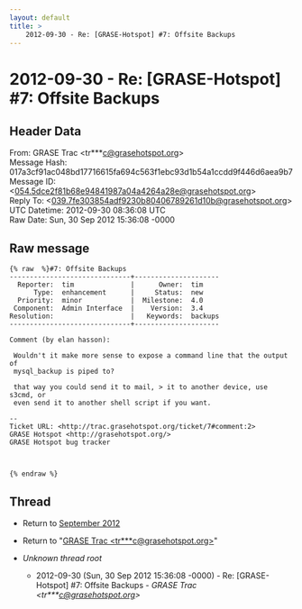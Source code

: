 ```yaml
---
layout: default
title: >
    2012-09-30 - Re: [GRASE-Hotspot] #7: Offsite Backups
---
```


# 2012-09-30 - Re: [GRASE-Hotspot] #7: Offsite Backups

## Header Data

From: GRASE Trac \<tr***c@grasehotspot.org\><br>
Message Hash: 017a3cf91ac048bd17716615fa694c563f1ebc93d1b54a1ccdd9f446d6aea9b7<br>
Message ID: \<054.5dce2f81b68e94841987a04a4264a28e@grasehotspot.org\><br>
Reply To: \<039.7fe303854adf9230b80406789261d10b@grasehotspot.org\><br>
UTC Datetime: 2012-09-30 08:36:08 UTC<br>
Raw Date: Sun, 30 Sep 2012 15:36:08 -0000<br>

## Raw message

```
{% raw  %}#7: Offsite Backups
------------------------------+---------------------
  Reporter:  tim              |      Owner:  tim
      Type:  enhancement      |     Status:  new
  Priority:  minor            |  Milestone:  4.0
 Component:  Admin Interface  |    Version:  3.4
Resolution:                   |   Keywords:  backups
------------------------------+---------------------

Comment (by elan hasson):

 Wouldn't it make more sense to expose a command line that the output of
 mysql_backup is piped to?

 that way you could send it to mail, > it to another device, use s3cmd, or
 even send it to another shell script if you want.

-- 
Ticket URL: <http://trac.grasehotspot.org/ticket/7#comment:2>
GRASE Hotspot <http://grasehotspot.org/>
GRASE Hotspot bug tracker



{% endraw %}
```

## Thread

+ Return to [September 2012](/archive/2012/09)

+ Return to "[GRASE Trac <tr***c<span>@</span>grasehotspot.org>](/authors/tr___c_at_grasehotspot_org)"

+ _Unknown thread root_
  + 2012-09-30 (Sun, 30 Sep 2012 15:36:08 -0000) - Re: [GRASE-Hotspot] #7: Offsite Backups - _GRASE Trac \<tr***c@grasehotspot.org\>_

